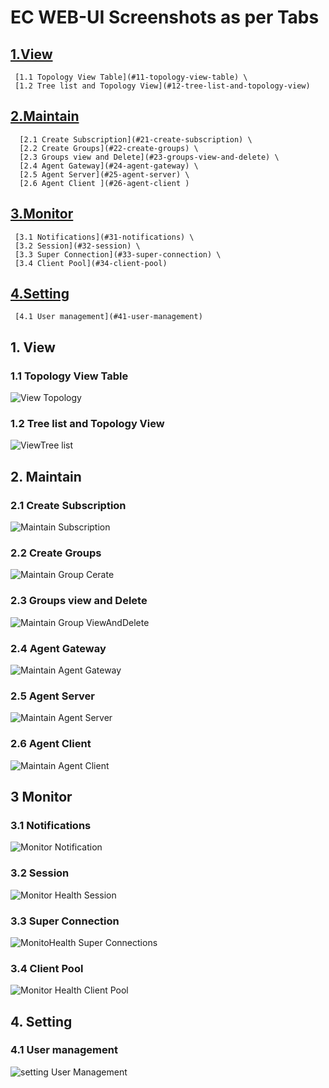 

# EC WEB-UI Screenshots as per Tabs
  ## [1.View](#1-view) 
     [1.1 Topology View Table](#11-topology-view-table) \
     [1.2 Tree list and Topology View](#12-tree-list-and-topology-view) 
     
 ## [2.Maintain](#2_maintain) 
      [2.1 Create Subscription](#21-create-subscription) \
      [2.2 Create Groups](#22-create-groups) \
      [2.3 Groups view and Delete](#23-groups-view-and-delete) \
      [2.4 Agent Gateway](#24-agent-gateway) \
      [2.5 Agent Server](#25-agent-server) \
      [2.6 Agent Client ](#26-agent-client ) 
     
  ## [3.Monitor](#3-monitor) 
     [3.1 Notifications](#31-notifications) \
     [3.2 Session](#32-session) \
     [3.3 Super Connection](#33-super-connection) \
     [3.4 Client Pool](#34-client-pool) 
     
  ## [4.Setting](#4-setting) 
     [4.1 User management](#41-user-management) 

 ## 1. View

 ### 1.1 Topology View Table

![View Topology](/docs/Ec%20Screenshot/View/ViewTopology.png?raw=true "View Topology")


 ### 1.2 Tree list and Topology View


![ViewTree list](/docs/Ec%20Screenshot/View/ViewTreelist.png?raw=true "ViewTree list")





## 2. Maintain
### 2.1 Create Subscription 



![Maintain Subscription](/docs/Ec%20Screenshot/Maintain/MaintainSubscription.png?raw=true "Maintain Subscription")








 ### 2.2 Create Groups



![Maintain Group Cerate](/docs/Ec%20Screenshot/Maintain/MaintainGroupCerate.png?raw=true "Maintain Group Cerate")



### 2.3 Groups view and Delete


![Maintain Group ViewAndDelete](/docs/Ec%20Screenshot/Maintain/MaintainroupViewAndDelete.png?raw=true "Maintain Group View And Delete")




### 2.4 Agent Gateway



![Maintain Agent Gateway](/docs/Ec%20Screenshot/Maintain/MaintainAgentGateway.png?raw=true "Maintain Agent Gateway")






### 2.5 Agent Server

 
![Maintain Agent Server](/docs/Ec%20Screenshot/Maintain/MaintainAgentServer.png?raw=true "Maintain Agent Server")





### 2.6 Agent Client 


![Maintain Agent Client](/docs/Ec%20Screenshot/Maintain/MaintainAgentClient.png?raw=true "Maintain Agent Client")





## 3 Monitor

### 3.1 Notifications


![Monitor Notification](/docs/Ec%20Screenshot/Monitor/MonitorNotification.png?raw=true "Monitor Notification")





### 3.2 Session


![Monitor Health Session](/docs/Ec%20Screenshot/Monitor/MonitorHealthSession.png?raw=true "Monitor Health Session")





### 3.3 Super Connection

 
![MonitoHealth Super Connections](/docs/Ec%20Screenshot/Monitor/MonitoHealthSuperConnections.png?raw=true "MonitoHealth Super Connections")





### 3.4 Client Pool

 ![Monitor Health Client Pool](/docs/Ec%20Screenshot/Monitor/MonitorHealthClientPool.png?raw=true "Monitor Health Client Pool")





## 4. Setting

### 4.1 User management


 ![setting User Management](/docs/Ec%20Screenshot/Settings/settingUserManagement.png?raw=true "setting User Management")





